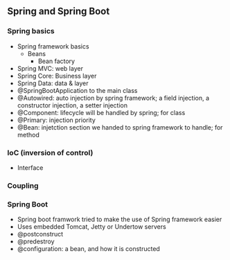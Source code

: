 
## Spring and Spring Boot 

### Spring basics
* Spring framework basics
  * Beans 
    * Bean factory
* Spring MVC: web layer 
* Spring Core: Business layer
* Spring Data: data & layer
* @SpringBootApplication to the main class
* @Autowired: auto injection by spring framework; a field injection, a constructor injection, a setter injection
* @Component: lifecycle will be handled by spring; for class
* @Primary: injection priority 
* @Bean: injetction section we handed to spring framework to handle; for method

### IoC (inversion of control)
* Interface

### Coupling

### Spring Boot
* Spring boot framwork tried to make the use of Spring framework easier
* Uses embedded Tomcat, Jetty or Undertow servers
* @postconstruct
* @predestroy
* @configuration: a bean, and how it is constructed
